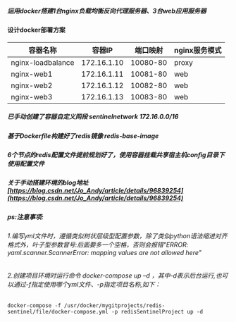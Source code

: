 ##### 运用docker搭建1台nginx负载均衡反向代理服务器、3台web应用服务器

#### 设计docker部署方案
|容器名称| 容器IP |端口映射| nginx服务模式 |
|--|--|--|--|
|  nginx-loadbalance |  172.16.1.10|10080-80 |proxy|
|  nginx-web1 		 |  172.16.1.11|10081-80 |web  |
|  nginx-web2 		 |  172.16.1.12|10082-80 |web  |
|  nginx-web3 		 |  172.16.1.13|10083-80 |web  |

##### 已手动创建了容器自定义网段 sentinelnetwork 172.16.0.0/16
##### 基于Dockerfile构建好了redis镜像 redis-base-image
##### 6个节点的redis配置文件提前规划好了，使用容器挂载共享宿主机config目录下使用配置文件
##### 关于手动搭建环境的blog地址[https://blog.csdn.net/Jo_Andy/article/details/96839254](https://blog.csdn.net/Jo_Andy/article/details/96839254)
 
##### ps:注意事项:
 ###### 1.编写yml文件时，遵循类似树状层级型配置参数，除了类似python语法缩进对齐格式外，叶子型参数冒号:后面要多一个空格，否则会报错"ERROR: yaml.scanner.ScannerError: mapping values are not allowed here"
 ###### 2.创建项目环境时运行命令 docker-compose up –d ，其中-d表示后台运行,也可以通过-f指定使用哪个yml文件、-p指定项目名称,如下：
 ```
 docker-compose -f /usr/docker/mygitprojects/redis-sentinel/file/docker-compose.yml -p redisSentinelProject up -d
 ```
 